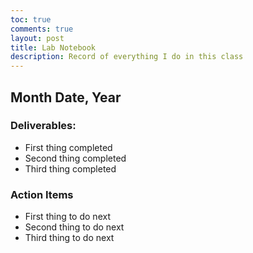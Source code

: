 ```yaml
---
toc: true
comments: true
layout: post
title: Lab Notebook
description: Record of everything I do in this class
---
```


## Month Date, Year 

### Deliverables:
- First thing completed
- Second thing completed
- Third thing completed

### Action Items
- First thing to do next
- Second thing to do next
- Third thing to do next
